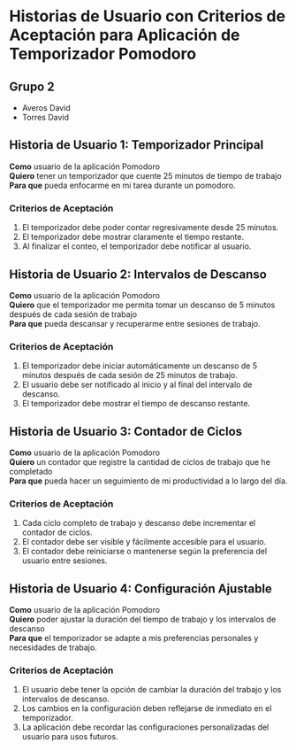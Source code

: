 # Historias de Usuario con Criterios de Aceptación para Aplicación de Temporizador Pomodoro

## Grupo 2
- Averos David 
- Torres David

## Historia de Usuario 1: Temporizador Principal
**Como** usuario de la aplicación Pomodoro  
**Quiero** tener un temporizador que cuente 25 minutos de tiempo de trabajo  
**Para que** pueda enfocarme en mi tarea durante un pomodoro.

### Criterios de Aceptación
1. El temporizador debe poder contar regresivamente desde 25 minutos.
2. El temporizador debe mostrar claramente el tiempo restante.
3. Al finalizar el conteo, el temporizador debe notificar al usuario.

## Historia de Usuario 2: Intervalos de Descanso
**Como** usuario de la aplicación Pomodoro  
**Quiero** que el temporizador me permita tomar un descanso de 5 minutos después de cada sesión de trabajo  
**Para que** pueda descansar y recuperarme entre sesiones de trabajo.

### Criterios de Aceptación
1. El temporizador debe iniciar automáticamente un descanso de 5 minutos después de cada sesión de 25 minutos de trabajo.
2. El usuario debe ser notificado al inicio y al final del intervalo de descanso.
3. El temporizador debe mostrar el tiempo de descanso restante.

## Historia de Usuario 3: Contador de Ciclos
**Como** usuario de la aplicación Pomodoro  
**Quiero** un contador que registre la cantidad de ciclos de trabajo que he completado  
**Para que** pueda hacer un seguimiento de mi productividad a lo largo del día.

### Criterios de Aceptación
1. Cada ciclo completo de trabajo y descanso debe incrementar el contador de ciclos.
2. El contador debe ser visible y fácilmente accesible para el usuario.
3. El contador debe reiniciarse o mantenerse según la preferencia del usuario entre sesiones.

## Historia de Usuario 4: Configuración Ajustable
**Como** usuario de la aplicación Pomodoro  
**Quiero** poder ajustar la duración del tiempo de trabajo y los intervalos de descanso  
**Para que** el temporizador se adapte a mis preferencias personales y necesidades de trabajo.

### Criterios de Aceptación
1. El usuario debe tener la opción de cambiar la duración del trabajo y los intervalos de descanso.
2. Los cambios en la configuración deben reflejarse de inmediato en el temporizador.
3. La aplicación debe recordar las configuraciones personalizadas del usuario para usos futuros.